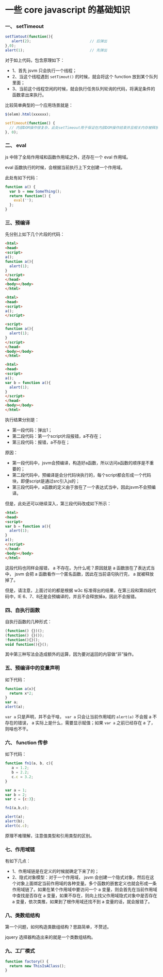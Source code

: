<!-- config.time: 2014-10-22 22:13 -->
<!-- config.brief: 对于如上代码，包含原理如下：1、首先 jsvm 只会执行一个线程；2、当这个线程遇到 `setTimout()` 的时候，就会将这个 function 放到某个队列里面；3、当前这个线程空闲的时候，就会执行任务队列轮询的代码，将满足条件的函数拿出来执行。 -->

# 一些 core javascript 的基础知识

### 一、 setTimeout

```js
setTimtout(function(){
   alert(2);                           // 后弹出
},0);
alert(1);                              // 先弹出
```

对于如上代码，包含原理如下：

* 1、首先 jsvm 只会执行一个线程；
* 2、当这个线程遇到 `setTimout()` 的时候，就会将这个 function 放到某个队列里面；
* 3、当前这个线程空闲的时候，就会执行任务队列轮询的代码，将满足条件的函数拿出来执行。

比较简单典型的一个应用场景就是：

```js
$(elem).html(xxxxxx);

setTimeout(function() {
  // 内部DOM操作很复杂，此处setTimeout用于保证在内部DOM操作结束并且相关内存被释放掉后执行后续代码
}, 0);
```

### 二、 eval

js 中除了全局作用域和函数作用域之外，还存在一个 eval 作用域。

eval 函数执行的时候，会根据当前执行上下文创建一个作用域。

此处有如下代码：

```js
function a() {
  var b = new SomeThing();
  return function() {
    eval('');
  };
}
```

### 三、预编译

先分别上如下几个片段的代码：

```html
<html>
<head>
<script>
a();
function a(){
  alert(1);
}
</script>
</head>
<body></body>
</html>
```

```html
<html>
<head>
<script>
a();
</script>

<script>
function a(){
  alert(1);
}
</script>
</head>
<body></body>
</html>
```

```html
<html>
<head>
<script>
a();
var b = function a(){
  alert(1);
}
</script>
</head>
<body></body>
</html>
```

执行结果分别是：

* 第一段代码：弹出1；
* 第二段代码：第一个script片段报错，a不存在；
* 第三段代码：报错，a不存在；

原因：

* 第一段代码中，jsvm会预编译，构造好a函数，所以访问a函数的顺序是不重要的；
* 第二段代码中，预编译是会分代码块执行的，每个script都会形成一个代码块，即便script是通过src引入js的；
* 第三段代码中，a函数的定义由于放在了一个表达式当中，因此jsvm不会预编译。

但是，此处还可以继续深入，第三段代码改成如下所示：

```html
<html>
<head>
<script>
var b = function a(){
  alert(1);
}
a();
</script>
</head>
<body></body>
</html>
```

这段代码也同样会报错， a 不存在。为什么呢？原因就是 a 函数放在了表达式当中， jsvm 会把 a 函数看作一个匿名函数，因此在当前语句执行完， a 就被释放掉了。

但是，请注意，上面讨论的都是根据 w3c 标准得出的结果，在第三段和第四段代码中，IE 6、7、8还是会预编译的，并且不会释放掉a，因此不会报错。

### 四、自执行函数

自执行函数的几种形式：

```js
(function() {})();
(function() {}());
!function(){}();
void function(){}();
```

其中第三种写法会造成额外的运算，因为要对返回的内容做“非”操作。

### 五、预编译中的变量声明

如下代码：

```js
function a(x){
  return x*2;
}
var a;
alert(a);
```

`var a` 只是声明，并不会干啥， `var a` 只会让当前作用域的 `alert(a)` 不会报 a 不存在的错误， a 实际上是什么，需要显示赋值；如果 `var a` 之前已经存在 a 了，则啥也不干。

### 六、 function 传参

如下代码：

```js
function fn1(a, b, c){
   a = 1.2;
   b = 2.2;
   c.c = 3.2;
}

var a = 1;
var b = 2;
var c = {c:3};

fn1(a,b,c);

alert(a);
alert(b);
alert(c.c);
```

原理不难理解，注意值类型和引用类型的区别。

### 七、作用域链

有如下几点：

* 1、作用域链是在定义的时候就确定下来了的；
* 2、隐式对象模型：对于一个作用域， jsvm 会创建一个隐式对象，然后在这个对象上面绑定当前作用域的各种变量。多个函数的嵌套定义也就会形成一条作用域链了。如果在某个作用域中要访问一个 a 变量，则会首先在当前作用域中查找是否存在 a 变量，如果不存在，则向上找父作用域隐式对象中是否存在 a 变量，依次类推，如果到了根作用域还找不到 a 变量的话，就会报错了。

### 八、类数组结构

第一个问题，如何构造类数组结构？思路简单，不赘述。

jquery 选择器构造出来的就是一个类数组结构。

### 九、工厂模式

```js
function factory() {
  return new ThisIsAClass();
}
```

